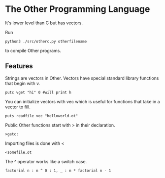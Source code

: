 # The Other Programming Language
It's lower level than C but has vectors.

Run

    python3 ./src/otherc.py otherfilename

to compile Other programs.

## Features

Strings are vectors in Other. Vectors have special standard library functions that begin with v.

    putc vget "hi" 0 #will print h

You can initialize vectors with vec which is useful for functions that take in a vector to fill.

    puts readfile vec "helloworld.ot"

Public Other functions start with > in their declaration.

    >getc:
    
Importing files is done with <

    <somefile.ot
    
The ^ operator works like a switch case.

    factorial n : n ^ 0 : 1, _ : n * factorial n - 1

